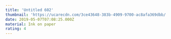```yaml
---
title: 'Untitled 602'
thumbnail: 'https://ucarecdn.com/3ce43648-383b-4909-9700-ac8afa369dbb/'
date: 2019-05-07T07:08:25.000Z
material: Ink on paper
rating: 4
---
```

